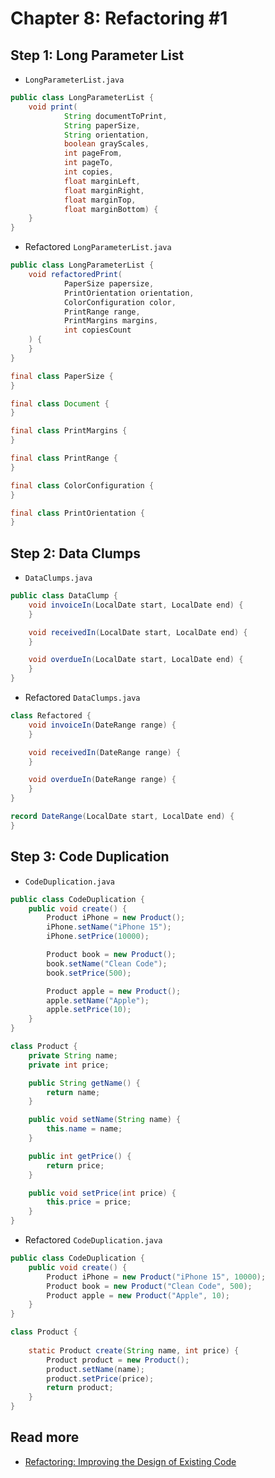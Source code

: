 # Chapter 8: Refactoring #1

## Step 1: Long Parameter List

- `LongParameterList.java`

```java
public class LongParameterList {
    void print(
            String documentToPrint,
            String paperSize,
            String orientation,
            boolean grayScales,
            int pageFrom,
            int pageTo,
            int copies,
            float marginLeft,
            float marginRight,
            float marginTop,
            float marginBottom) {
    }
}
```

- Refactored `LongParameterList.java`
```java
public class LongParameterList {
    void refactoredPrint(
            PaperSize papersize,
            PrintOrientation orientation,
            ColorConfiguration color,
            PrintRange range,
            PrintMargins margins,
            int copiesCount
    ) {
    }
}

final class PaperSize {
}

final class Document {
}

final class PrintMargins {
}

final class PrintRange {
}

final class ColorConfiguration {
}

final class PrintOrientation {
}
```

## Step 2: Data Clumps
- `DataClumps.java`

```java
public class DataClump {
    void invoiceIn(LocalDate start, LocalDate end) {
    }

    void receivedIn(LocalDate start, LocalDate end) {
    }

    void overdueIn(LocalDate start, LocalDate end) {
    }
}
```

- Refactored `DataClumps.java`

```java
class Refactored {
    void invoiceIn(DateRange range) {
    }

    void receivedIn(DateRange range) {
    }

    void overdueIn(DateRange range) {
    }
}

record DateRange(LocalDate start, LocalDate end) {
}
```

## Step 3: Code Duplication

- `CodeDuplication.java`

```java
public class CodeDuplication {
    public void create() {
        Product iPhone = new Product();
        iPhone.setName("iPhone 15");
        iPhone.setPrice(10000);

        Product book = new Product();
        book.setName("Clean Code");
        book.setPrice(500);

        Product apple = new Product();
        apple.setName("Apple");
        apple.setPrice(10);
    }
}

class Product {
    private String name;
    private int price;

    public String getName() {
        return name;
    }

    public void setName(String name) {
        this.name = name;
    }

    public int getPrice() {
        return price;
    }

    public void setPrice(int price) {
        this.price = price;
    }
}
```

- Refactored `CodeDuplication.java`

```java
public class CodeDuplication {
    public void create() {
        Product iPhone = new Product("iPhone 15", 10000);
        Product book = new Product("Clean Code", 500);
        Product apple = new Product("Apple", 10);
    }
}

class Product {
    
    static Product create(String name, int price) {
        Product product = new Product();
        product.setName(name);
        product.setPrice(price);
        return product;
    }
}
```

## Read more
- [Refactoring: Improving the Design of Existing Code](https://www.amazon.com/Refactoring-Improving-Existing-Addison-Wesley-Signature-dp-0134757599/dp/0134757599)
